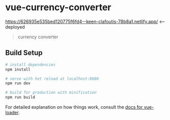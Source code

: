# vue-currency-converter
https://626935e535bed120775f6fd4--keen-clafoutis-78b8a1.netlify.app/ <-- deployed 
> currency converter

## Build Setup

``` bash
# install dependencies
npm install

# serve with hot reload at localhost:8080
npm run dev

# build for production with minification
npm run build
```

For detailed explanation on how things work, consult the [docs for vue-loader](http://vuejs.github.io/vue-loader).
